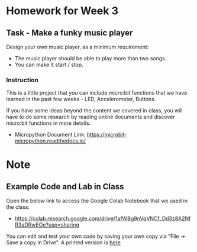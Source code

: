 # Homework for Week 3

## Task - Make a funky music player

Design your own music player, as a minimum requirement:

* The music player should be able to play more than two songs.
* You can make it start / stop.

### Instruction

This is a little project that you can include  micro:bit functions that we have learned in the past few weeks - LED, Accelerometer, Buttons.

If you have some ideas beyond the content we covered in class, you will have to do some research by reading online documents and discover micro:bit functions in more details.

* Micropython Document Link: https://microbit-micropython.readthedocs.io/


# Note

## Example Code and Lab in Class

Open the below link to access the Google Colab Notebook that we used in the class:

* https://colab.research.google.com/drive/1afWBg9nVqVNCf_Dd3z8A2NfR3aDRwEOe?usp=sharing

You can edit and test your own code by saving your own copy via "File -> Save a copy in Drive". A printed version is [here](Lesson3_class.pdf)

